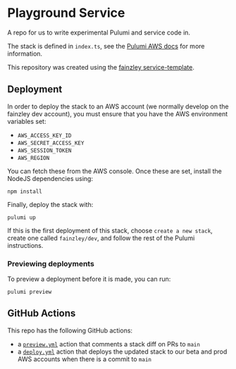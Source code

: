 # Playground Service

A repo for us to write experimental Pulumi and service code in.

The stack is defined in `index.ts`, see the [Pulumi AWS docs](https://www.pulumi.com/registry/packages/aws/) for more information.

This repository was created using the [fainzley service-template](https://github.com/fainzley/service-template).

## Deployment

In order to deploy the stack to an AWS account (we normally develop on the fainzley dev account), you must ensure that you have the AWS environment variables set:

- `AWS_ACCESS_KEY_ID`
- `AWS_SECRET_ACCESS_KEY`
- `AWS_SESSION_TOKEN`
- `AWS_REGION`

You can fetch these from the AWS console. Once these are set, install the NodeJS dependencies using:

```
npm install
```

Finally, deploy the stack with:

```
pulumi up
```

If this is the first deployment of this stack, choose `create a new stack`, create one called `fainzley/dev`, and follow the rest of the Pulumi instructions.

### Previewing deployments

To preview a deployment before it is made, you can run:

```
pulumi preview
```

## GitHub Actions

This repo has the following GitHub actions:
- a [`preview.yml`](./.github/workflows/preview.yml) action that comments a stack diff on PRs to `main`
- a [`deploy.yml`](./.github/workflows/deploy.yml) action that deploys the updated stack to our beta and prod AWS accounts when there is a commit to `main`
